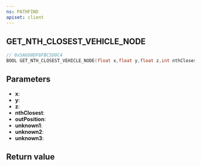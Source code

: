 ```yaml
---
ns: PATHFIND
apiset: client
---
```

## GET_NTH_CLOSEST_VEHICLE_NODE

```c
// 0x5A6D8DF6FBC5D0C4
BOOL GET_NTH_CLOSEST_VEHICLE_NODE(float x,float y,float z,int nthClosest,Vector3* outPosition,int unknown1,float unknown2,Any unknown3);
```


## Parameters
* **x**:
* **y**:
* **z**:
* **nthClosest**:
* **outPosition**:
* **unknown1**:
* **unknown2**:
* **unknown3**:

## Return value

